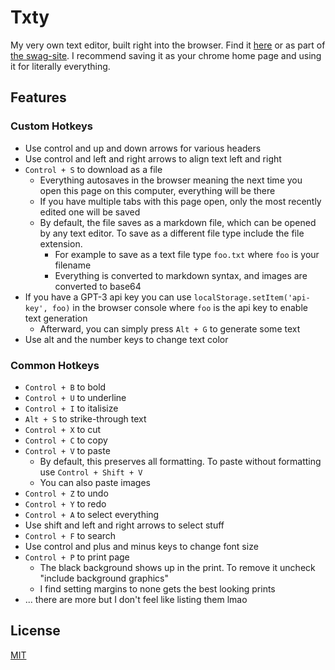 # Txty
My very own text editor, built right into the browser. Find it [here](https://swag31415.github.io/Txty/) or as part of [the swag-site](https://swag31415.github.io/Portfolio/). I recommend saving it as your chrome home page and using it for literally everything.

## Features
### Custom Hotkeys
- Use control and up and down arrows for various headers
- Use control and left and right arrows to align text left and right
- `Control + S` to download as a file
  - Everything autosaves in the browser meaning the next time you open this page on this computer, everything will be there
  - If you have multiple tabs with this page open, only the most recently edited one will be saved
  - By default, the file saves as a markdown file, which can be opened by any text editor. To save as a different file type include the file extension.
    - For example to save as a text file type `foo.txt` where `foo` is your filename
    - Everything is converted to markdown syntax, and images are converted to base64
- If you have a GPT-3 api key you can use `localStorage.setItem('api-key', foo)` in the browser console where `foo` is the api key to enable text generation
  - Afterward, you can simply press `Alt + G` to generate some text
- Use alt and the number keys to change text color

### Common Hotkeys
- `Control + B` to bold
- `Control + U` to underline
- `Control + I` to italisize
- `Alt + S` to strike-through text
- `Control + X` to cut
- `Control + C` to copy
- `Control + V` to paste
  - By default, this preserves all formatting. To paste without formatting use `Control + Shift + V`
  - You can also paste images
- `Control + Z` to undo
- `Control + Y` to redo
- `Control + A` to select everything
- Use shift and left and right arrows to select stuff
- `Control + F` to search
- Use control and plus and minus keys to change font size
- `Control + P` to print page
  - The black background shows up in the print. To remove it uncheck "include background graphics"
  - I find setting margins to none gets the best looking prints
- ... there are more but I don't feel like listing them lmao

## License
[MIT](https://choosealicense.com/licenses/mit/)
